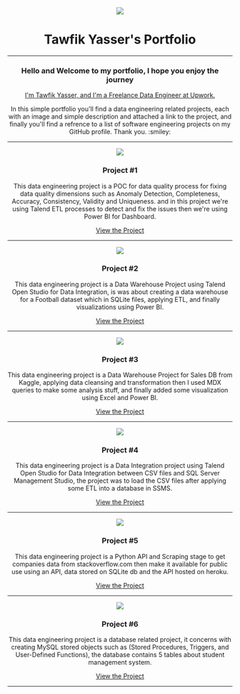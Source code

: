 <div align="center">
  <img src="https://github.com/TawfikYasser/Tawfik-Yasser-Portfolio/blob/main/PortfolioHeader.gif">
  <h1>Tawfik Yasser's Portfolio</h1>
</div>

- - -
<div align="center">
  <h3>Hello and Welcome to my portfolio, I hope you enjoy the journey</h3>
  <a href="https://www.upwork.com/freelancers/~0153b17a33b0226c96">I'm Tawfik Yasser, and I'm a Freelance Data Engineer at Upwork.</a>
  
  <p>In this simple portfolio you'll find a data engineering related projects, each with an image and simple description and attached a link to the project, and finally you'll find a refrence to a list of software engineering projects on my GitHub profile. Thank you. :smiley:</p>
</div>

- - -

<div align="center">
  <img src="https://github.com/TawfikYasser/Tawfik-Yasser-Portfolio/blob/main/p1.gif">
  <h3>Project #1</h3>
  <p>This data engineering project is a POC for data quality process for fixing data quality dimensions such as Anomaly Detection, Completeness, Accuracy, Consistency, Validity and Uniqueness. and in this project we're using Talend ETL processes to detect and fix the issues then we're using Power BI for Dashboard.</p>
  <a href="">View the Project</a>
</div>

- - - 

<div align="center">
  <img src="https://github.com/TawfikYasser/Tawfik-Yasser-Portfolio/blob/main/p2.gif">
  <h3>Project #2</h3>
  <p>This data engineering project is a Data Warehouse Project using Talend Open Studio for Data Integration, is was about creating a data warehouse for a Football dataset which in SQLite files, applying ETL, and finally visualizations using Power BI.</p>
  <a href="https://github.com/TawfikYasser/TalendDI-Data-Warehouse">View the Project</a>
</div>

- - - 

<div align="center">
  <img src="https://github.com/TawfikYasser/Tawfik-Yasser-Portfolio/blob/main/p3.gif">
  <h3>Project #3</h3>
  <p>This data engineering project is a Data Warehouse Project for Sales DB from Kaggle, applying data cleansing and transformation then I used MDX queries to make some analysis stuff, and finally added some visualization using Excel and Power BI.</p>
  <a href="https://github.com/TawfikYasser/dw-sales">View the Project</a>
</div>

- - - 

<div align="center">
  <img src="https://github.com/TawfikYasser/Tawfik-Yasser-Portfolio/blob/main/p4.gif">
  <h3>Project #4</h3>
  <p>This data engineering project is a Data Integration project using Talend Open Studio for Data Integration between CSV files and SQL Server Management Studio, the project was to load the CSV files after applying some ETL into a database in SSMS.</p>
  <a href="https://www.upwork.com/jobs/~0100c266ac06e9fbf5">View the Project</a>
</div>

- - - 

<div align="center">
  <img src="https://github.com/TawfikYasser/Tawfik-Yasser-Portfolio/blob/main/p5.gif">
  <h3>Project #5</h3>
  <p>This data engineering project is a Python API and Scraping stage to get companies data from stackoverflow.com then make it available for public use using an API, data stored on SQLite db and the API hosted on heroku.</p>
  <a href="https://github.com/TawfikYasser/delog/tree/main/Company-Project">View the Project</a>
</div>

- - - 


<div align="center">
  <img src="https://github.com/TawfikYasser/Tawfik-Yasser-Portfolio/blob/main/p6.gif">
  <h3>Project #6</h3>
  <p>This data engineering project is a database related project, it concerns with creating MySQL stored objects such as (Stored Procedures, Triggers, and User-Defined Functions), the database contains 5 tables about student management system.</p>
  <a href="https://www.upwork.com/freelancers/~0153b17a33b0226c96">View the Project</a>
</div>

- - - 
